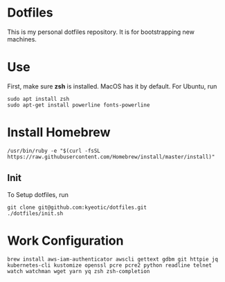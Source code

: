 # Dotfiles

This is my personal dotfiles repository. It is for bootstrapping new machines.

# Use

First, make sure **zsh** is installed. MacOS has it by default. For Ubuntu, run

```
sudo apt install zsh
sudo apt-get install powerline fonts-powerline
```

# Install Homebrew

```
/usr/bin/ruby -e "$(curl -fsSL https://raw.githubusercontent.com/Homebrew/install/master/install)"
```

## Init

To Setup dotfiles, run

```
git clone git@github.com:kyeotic/dotfiles.git
./dotfiles/init.sh
```

# Work Configuration

```
brew install aws-iam-authenticator awscli gettext gdbm git httpie jq kubernetes-cli kustomize openssl pcre pcre2 python readline telnet watch watchman wget yarn yq zsh zsh-completion
```